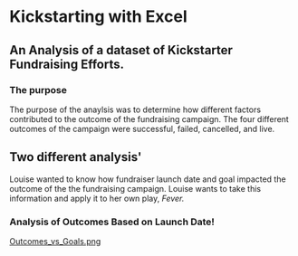 # Kickstarting with Excel
## An Analysis of a dataset of Kickstarter Fundraising Efforts.
### The purpose 
The purpose of the anaylsis was to determine how different factors contributed to the outcome of the fundraising campaign. The four different outcomes of the campaign were successful, failed, cancelled, and live.
## Two different analysis' 
Louise wanted to know how fundraiser launch date and goal impacted the outcome of the the fundraising campaign. Louise wants to take this information and apply it to her own play, *Fever.*
### Analysis of Outcomes Based on Launch Date!
[Outcomes_vs_Goals.png](path/to/Outcomes_vs_Goals.png)
